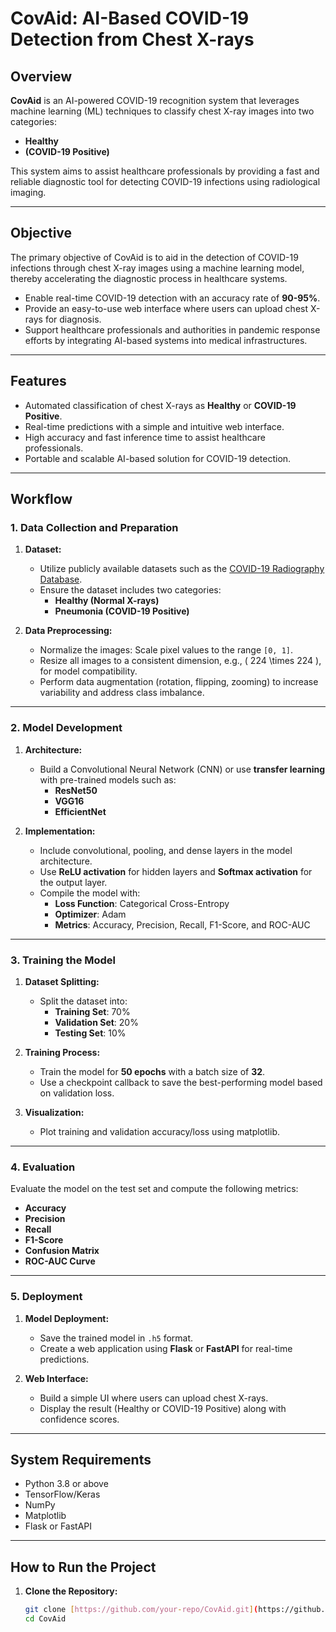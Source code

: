 # **CovAid: AI-Based COVID-19 Detection from Chest X-rays**

## **Overview**
**CovAid** is an AI-powered COVID-19 recognition system that leverages machine learning (ML) techniques to classify chest X-ray images into two categories:  
- **Healthy**  
- **(COVID-19 Positive)**  

This system aims to assist healthcare professionals by providing a fast and reliable diagnostic tool for detecting COVID-19 infections using radiological imaging.

---

## **Objective**
The primary objective of CovAid is to aid in the detection of COVID-19 infections through chest X-ray images using a machine learning model, thereby accelerating the diagnostic process in healthcare systems.  

- Enable real-time COVID-19 detection with an accuracy rate of **90-95%**.  
- Provide an easy-to-use web interface where users can upload chest X-rays for diagnosis.  
- Support healthcare professionals and authorities in pandemic response efforts by integrating AI-based systems into medical infrastructures.  

---

## **Features**
- Automated classification of chest X-rays as **Healthy** or **COVID-19 Positive**.  
- Real-time predictions with a simple and intuitive web interface.  
- High accuracy and fast inference time to assist healthcare professionals.  
- Portable and scalable AI-based solution for COVID-19 detection.  

---

## **Workflow**

### **1. Data Collection and Preparation**
1. **Dataset:**
   - Utilize publicly available datasets such as the [COVID-19 Radiography Database](https://www.kaggle.com/datasets/tawsifurrahman/covid19-radiography-database).
   - Ensure the dataset includes two categories:
     - **Healthy (Normal X-rays)**
     - **Pneumonia (COVID-19 Positive)**

2. **Data Preprocessing:**
   - Normalize the images: Scale pixel values to the range `[0, 1]`.  
   - Resize all images to a consistent dimension, e.g., \( 224 \times 224 \), for model compatibility.  
   - Perform data augmentation (rotation, flipping, zooming) to increase variability and address class imbalance.  

---

### **2. Model Development**
1. **Architecture:**
   - Build a Convolutional Neural Network (CNN) or use **transfer learning** with pre-trained models such as:
     - **ResNet50**
     - **VGG16**
     - **EfficientNet**

2. **Implementation:**
   - Include convolutional, pooling, and dense layers in the model architecture.  
   - Use **ReLU activation** for hidden layers and **Softmax activation** for the output layer.  
   - Compile the model with:
     - **Loss Function**: Categorical Cross-Entropy  
     - **Optimizer**: Adam  
     - **Metrics**: Accuracy, Precision, Recall, F1-Score, and ROC-AUC  

---

### **3. Training the Model**
1. **Dataset Splitting:**
   - Split the dataset into:
     - **Training Set**: 70%
     - **Validation Set**: 20%
     - **Testing Set**: 10%

2. **Training Process:**
   - Train the model for **50 epochs** with a batch size of **32**.  
   - Use a checkpoint callback to save the best-performing model based on validation loss.  

3. **Visualization:**
   - Plot training and validation accuracy/loss using matplotlib.  

---

### **4. Evaluation**
Evaluate the model on the test set and compute the following metrics:  
- **Accuracy**
- **Precision**
- **Recall**
- **F1-Score**
- **Confusion Matrix**
- **ROC-AUC Curve**

---

### **5. Deployment**
1. **Model Deployment:**
   - Save the trained model in `.h5` format.  
   - Create a web application using **Flask** or **FastAPI** for real-time predictions.  

2. **Web Interface:**
   - Build a simple UI where users can upload chest X-rays.  
   - Display the result (Healthy or COVID-19 Positive) along with confidence scores.  

---

## **System Requirements**
- Python 3.8 or above  
- TensorFlow/Keras  
- NumPy  
- Matplotlib  
- Flask or FastAPI  

---

## **How to Run the Project**
1. **Clone the Repository:**
   ```bash
   git clone [https://github.com/your-repo/CovAid.git](https://github.com/chahat7414gupta/CovidDetect)
   cd CovAid
